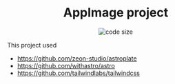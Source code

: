 <h1 align=center>AppImage project</h1>

<p align=center>
  </a>
  <img src="https://img.shields.io/github/languages/code-size/Drsheppard01/appimages" alt="code size">


This project used 
- https://github.com/zeon-studio/astroplate  
- https://github.com/withastro/astro  
- https://github.com/tailwindlabs/tailwindcss
